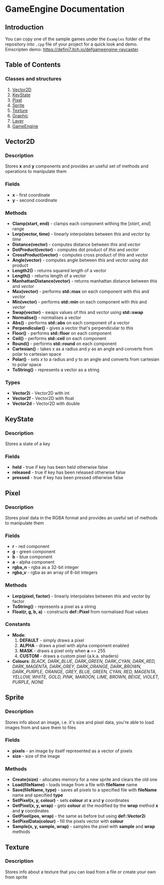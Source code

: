 # GameEngine Documentation

## Introduction

You can copy one of the sample games under the `Examples` folder of the repository into `.cpp` file of your project for a quick look and demo.
Emscripten demo: https://defini7.itch.io/defgameengine-raycaster.

## Table of Contents

### Classes and structures

1. [Vector2D](#vector2d)
2. [KeyState](#keystate)
3. [Pixel](#pixel)
4. [Sprite](#sprite)
5. [Texture](#texture)
6. [Graphic](#graphic)
7. [Layer](#layer)
8. [GameEngine](#gameengine)

## Vector2D

### Description
Stores **x** and **y** components and provides an useful set of methods and operations to manipulate them

### Fields
- **x** - first coordinate
- **y** - second coordinate

### Methods
- **Clamp(start, end)** - clamps each component withing the [*start*, *end*] range
- **Lerp(vector, time)** - linearly interpolates between *this* and *vector* by *time*
- **Distance(vector)** - computes distance between *this* and *vector*
- **DotProduct(vector)** - computes dot product of *this* and *vector*
- **CrossProduct(vector)** - computes cross product of *this* and *vector*
- **Angle(vector)** - computes angle between *this* and *vector* using dot product
- **Length2()** - returns squared length of a vector
- **Length()** - returns length of a vector
- **ManhattanDistance(vector)** - returns manhattan distance between *this* and *vector*
- **Max(vector)** - performs **std::max** on each component with *this* and *vector*
- **Min(vector)** - performs **std::min** on each component with *this* and *vector*
- **Swap(vector)** - swaps values of *this* and *vector* using **std::swap**
- **Normalise()** - normalises a vector
- **Abs()** - performs **std::abs** on each component of a vector
- **Perpendicular()** - gives a vector that's perpendicular to *this*
- **Floor()** - performs **std::floor** on each component
- **Ceil()** - performs **std::ceil** on each component
- **Round()** - performs **std::round** on each component
- **Cartesian()** - takes *x* as a radius and *y* as an angle and converts from polar to cartesian space
- **Polar()** - sets *x* to a radius and *y* to an angle and converts from cartesian to polar space
- **ToString()** - represents a vector as a string

### Types
- **Vector2i** - Vector2D with int
- **Vector2f** - Vector2D with float
- **Vector2d** - Vector2D with double

## KeyState

### Description
Stores a state of a key 

### Fields
- **held** - true if key has been held otherwise false
- **released** - true if key has been released otherwise false
- **pressed** - true if key has been pressed otherwise false

## Pixel

### Description
Stores pixel data in the RGBA format and provides an useful set of methods to manipulate them

### Fields
- **r** - red component
- **g** - green component
- **b** - blue component
- **a** - alpha component
- **rgba_n** - rgba as a 32-bit integer
- **rgba_v** - rgba as an array of 8-bit integers

### Methods
- **Lerp(pixel, factor)** - linearly interpolates between *this* and *vector* by factor
- **ToString()** - represents a pixel as a string
- **Float(r, g, b, a)** - constructs **def::Pixel** from normalised float values

### Constants
- **Mode**:
    1) **DEFAULT** - simply draws a pixel
    2) **ALPHA** - draws a pixel with alpha component enabled
    3) **MASK** - draws a pixel only when **a** == 255
    4) **CUSTOM** - draws a custom pixel (a.k.a. shaders)
- **Colours**:
*BLACK, DARK_BLUE, DARK_GREEN, DARK_CYAN, DARK_RED, DARK_MAGENTA, DARK_GREY, DARK_ORANGE, DARK_BROWN, DARK_PURPLE, ORANGE, GREY, BLUE, GREEN, CYAN, RED, MAGENTA, YELLOW, WHITE, GOLD, PINK, MAROON, LIME, BROWN, BEIGE, VIOLET, PURPLE, NONE*

## Sprite

### Description
Stores info about an image, i.e. it's size and pixel data, you're able to
load images from and save them to files

### Fields
- **pixels** - an image by itself represented as a vector of pixels
- **size** - size of the image

### Methods
- **Create(size)** - allocates memory for a new sprite and clears the old one
- **Load(fileName)** - loads image from a file with **fileName** name
- **Save(fileName, type)** - saves all pixels to a specified file with **fileName** name and specified **type**
- **SetPixel(x, y, colour)** - sets **colour** at **x** and **y** coordinates
- **GetPixel(x, y, wrap)** - gets **colour** at the modified by the **wrap** method **x** and **y** coordinates
- **GetPixel(pos, wrap)** - the same as before but using **def::Vector2i**
- **SetPixelData(colour)** - fill the pixels vector with **colour**
- **Sample(x, y, sample, wrap)** - samples the pixel with **sample** and **wrap** methods

## Texture

### Description
Stores info about a texture that you can load from a file or create your own from sprite
